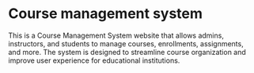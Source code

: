 # Course management system
This is a Course Management System website that allows admins, instructors, and students to manage courses, enrollments, assignments, and more. The system is designed to streamline course organization and improve user experience for educational institutions.
